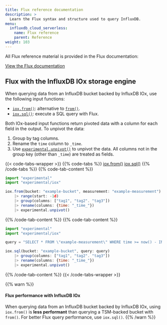 ```yaml
---
title: Flux reference documentation
description: >
  Learn the Flux syntax and structure used to query InfluxDB.
menu:
  influxdb_cloud_serverless:
    name: Flux reference
    parent: Reference
weight: 103
---
```


All Flux reference material is provided in the Flux documentation:

<a class="btn" href="/flux/v0.x/">View the Flux documentation</a>

## Flux with the InfluxDB IOx storage engine

When querying data from an InfluxDB bucket backed by InfluxDB IOx, use the following
input functions:

- [`iox.from()`](/flux/v0.x/stdlib/experimental/iox/from/): alternative to
  [`from()`](/flux/v0.x/stdlib/influxdata/influxdb/from/).
- [`iox.sql()`](/flux/v0.x/stdlib/experimental/iox/sql/): execute a SQL query
  with Flux.

Both IOx-based input functions return pivoted data with a column for each field
in the output. To unpivot the data:

1.  Group by tag columns.
2.  Rename the `time` column to `_time`.
3.  Use [`experimental.unpivot()`](/flux/v0.x/stdlib/experimental/unpivot/) to
    unpivot the data. All columns not in the group key (other than `_time`) are
    treated as fields.

{{< code-tabs-wrapper >}}
{{% code-tabs %}}
[iox.from()](#)
[iox.sql()](#)
{{% /code-tabs %}}
{{% code-tab-content %}}

```js
import "experimental"
import "experimental/iox"

iox.from(bucket: "example-bucket", measurement: "example-measurement")
    |> range(start: -1d)
    |> group(columns: ["tag1", "tag2". "tag3"])
    |> rename(columns: {time: "_time_"})
    |> experimental.unpivot()
```

{{% /code-tab-content %}}
{{% code-tab-content %}}

```js
import "experimental"
import "experimental/iox"

query = "SELECT * FROM \"example-measurement\" WHERE time >= now() - INTERVAL '1 day'"

iox.sql(bucket: "example-bucket", query: query)
    |> group(columns: ["tag1", "tag2". "tag3"])
    |> rename(columns: {time: "_time_"})
    |> experimental.unpivot()
```

{{% /code-tab-content %}}
{{< /code-tabs-wrapper >}}

{{% warn %}}
#### Flux performance with InfluxDB IOx

When querying data from an InfluxDB bucket backed by InfluxDB IOx, using `iox.from()`
is **less performant** than querying a TSM-backed bucket with `from()`.
For better Flux query performance, use `iox.sql()`.
{{% /warn %}}
